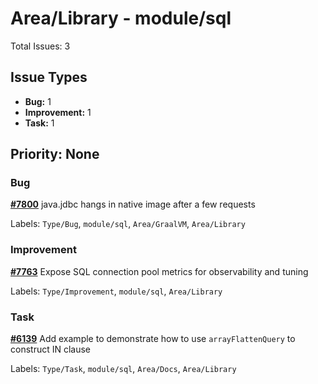 # Area/Library - module/sql

Total Issues: 3

## Issue Types

- **Bug:** 1
- **Improvement:** 1
- **Task:** 1

## Priority: None

### Bug

**[#7800](https://github.com/ballerina-platform/ballerina-library/issues/7800)** java.jdbc hangs in native image after a few requests

Labels: `Type/Bug`, `module/sql`, `Area/GraalVM`, `Area/Library`

### Improvement

**[#7763](https://github.com/ballerina-platform/ballerina-library/issues/7763)** Expose SQL connection pool metrics for observability and tuning

Labels: `Type/Improvement`, `module/sql`, `Area/Library`

### Task

**[#6139](https://github.com/ballerina-platform/ballerina-library/issues/6139)** Add example to demonstrate how to use `arrayFlattenQuery` to construct IN clause

Labels: `Type/Task`, `module/sql`, `Area/Docs`, `Area/Library`

